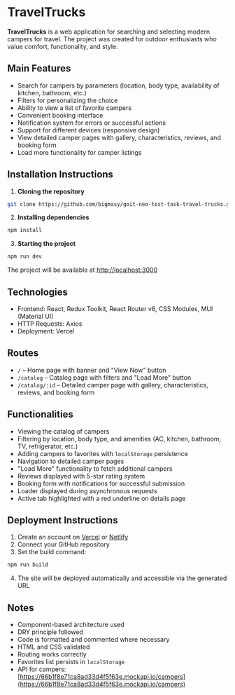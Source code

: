 # TravelTrucks

**TravelTrucks** is a web application for searching and selecting modern campers for travel. The project was created for outdoor enthusiasts who value comfort, functionality, and style.

## Main Features

- Search for campers by parameters (location, body type, availability of kitchen, bathroom, etc.)
- Filters for personalizing the choice
- Ability to view a list of favorite campers
- Convenient booking interface
- Notification system for errors or successful actions
- Support for different devices (responsive design)
- View detailed camper pages with gallery, characteristics, reviews, and booking form
- Load more functionality for camper listings

## Installation Instructions

1. **Cloning the repository**

```bash
git clone https://github.com/bigmasy/goit-neo-test-task-travel-trucks.git
```

2. **Installing dependencies**

```bash
npm install
```

3. **Starting the project**

```bash
npm run dev
```

The project will be available at [http://localhost:3000](http://localhost:3000)

## Technologies

- Frontend: React, Redux Toolkit, React Router v6, CSS Modules, MUI (Material UI)
- HTTP Requests: Axios
- Deployment: Vercel

## Routes

- `/` – Home page with banner and "View Now" button
- `/catalog` – Catalog page with filters and "Load More" button
- `/catalog/:id` – Detailed camper page with gallery, characteristics, reviews, and booking form

## Functionalities

- Viewing the catalog of campers
- Filtering by location, body type, and amenities (AC, kitchen, bathroom, TV, refrigerator, etc.)
- Adding campers to favorites with `localStorage` persistence
- Navigation to detailed camper pages
- "Load More" functionality to fetch additional campers
- Reviews displayed with 5-star rating system
- Booking form with notifications for successful submission
- Loader displayed during asynchronous requests
- Active tab highlighted with a red underline on details page

## Deployment Instructions

1. Create an account on [Vercel](https://vercel.com/) or [Netlify](https://www.netlify.com/)
2. Connect your GitHub repository
3. Set the build command:

```bash
npm run build
```

4. The site will be deployed automatically and accessible via the generated URL

## Notes

- Component-based architecture used
- DRY principle followed
- Code is formatted and commented where necessary
- HTML and CSS validated
- Routing works correctly
- Favorites list persists in `localStorage`
- API for campers: [https://66b1f8e71ca8ad33d4f5f63e.mockapi.io/campers](https://66b1f8e71ca8ad33d4f5f63e.mockapi.io/campers)
